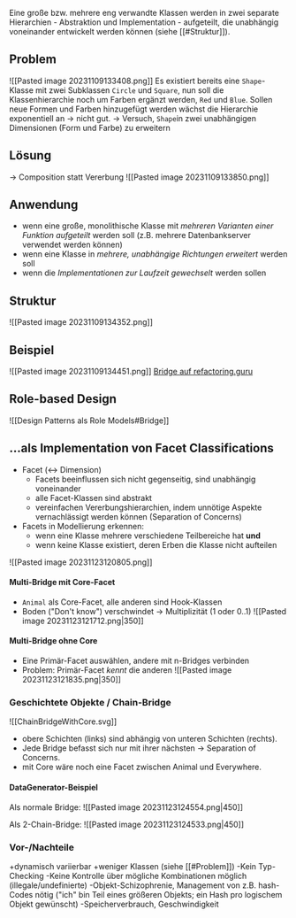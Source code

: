 Eine große bzw. mehrere eng verwandte Klassen werden in zwei separate Hierarchien - Abstraktion und Implementation - aufgeteilt, die unabhängig voneinander entwickelt werden können (siehe [[#Struktur]]).
## Problem
![[Pasted image 20231109133408.png]]
Es existiert bereits eine `Shape`-Klasse mit zwei Subklassen `Circle` und `Square`, nun soll die Klassenhierarchie noch um Farben ergänzt werden, `Red` und `Blue`. Sollen neue Formen und Farben hinzugefügt werden wächst die Hierarchie exponentiell an -> nicht gut.
-> Versuch, `Shape`in zwei unabhängigen Dimensionen (Form und Farbe) zu erweitern

## Lösung
-> Composition statt Vererbung
![[Pasted image 20231109133850.png]]

## Anwendung
- wenn eine große, monolithische Klasse mit _mehreren Varianten einer Funktion aufgeteilt_ werden soll (z.B. mehrere Datenbankserver verwendet werden können)
- wenn eine Klasse in _mehrere, unabhängige Richtungen erweitert_ werden soll
- wenn die _Implementationen zur Laufzeit gewechselt_ werden sollen

## Struktur
![[Pasted image 20231109134352.png]]

## Beispiel
![[Pasted image 20231109134451.png]]
[Bridge auf refactoring.guru](https://refactoring.guru/design-patterns/bridge)

## Role-based Design
![[Design Patterns als Role Models#Bridge]]

## …als Implementation von Facet Classifications
- Facet (<-> Dimension)
	- Facets beeinflussen sich nicht gegenseitig, sind unabhängig voneinander
	- alle Facet-Klassen sind abstrakt
	- vereinfachen Vererbungshierarchien, indem unnötige Aspekte vernachlässigt werden können (Separation of Concerns)
- Facets in Modellierung erkennen:
	- wenn eine Klasse mehrere verschiedene Teilbereiche hat **und**
	- wenn keine Klasse existiert, deren Erben die Klasse nicht aufteilen

![[Pasted image 20231123120805.png]]

#### Multi-Bridge mit Core-Facet
- `Animal` als Core-Facet, alle anderen sind Hook-Klassen
- Boden ("Don't know") verschwindet -> Multiplizität (1 oder 0..1)
![[Pasted image 20231123121712.png|350]]

#### Multi-Bridge ohne Core
- Eine Primär-Facet auswählen, andere mit n-Bridges verbinden
- Problem: Primär-Facet *kennt* die anderen
![[Pasted image 20231123121835.png|350]]

### Geschichtete Objekte / Chain-Bridge
![[ChainBridgeWithCore.svg]]
- obere Schichten (links) sind abhängig von unteren Schichten (rechts).
- Jede Bridge befasst sich nur mit ihrer nächsten -> Separation of Concerns.
- mit Core wäre noch eine Facet zwischen Animal und Everywhere.

#### DataGenerator-Beispiel
Als normale Bridge:
![[Pasted image 20231123124554.png|450]]

Als 2-Chain-Bridge:
![[Pasted image 20231123124533.png|450]]

### Vor-/Nachteile
+dynamisch variierbar
+weniger Klassen (siehe [[#Problem]])
-Kein Typ-Checking
-Keine Kontrolle über mögliche Kombinationen möglich (illegale/undefinierte)
-Objekt-Schizophrenie, Management von z.B. hash-Codes nötig ("ich" bin Teil eines größeren Objekts; ein Hash pro logischem Objekt gewünscht)
-Speicherverbrauch, Geschwindigkeit
